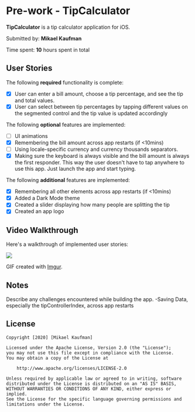 # Pre-work - TipCalculator

**TipCalculator** is a tip calculator application for iOS.

Submitted by: **Mikael Kaufman**

Time spent: **10** hours spent in total

## User Stories

The following **required** functionality is complete:

* [x] User can enter a bill amount, choose a tip percentage, and see the tip and total values.
* [x] User can select between tip percentages by tapping different values on the segmented control and the tip value is updated accordingly

The following **optional** features are implemented:

* [ ] UI animations
* [x] Remembering the bill amount across app restarts (if <10mins)
* [ ] Using locale-specific currency and currency thousands separators.
* [x] Making sure the keyboard is always visible and the bill amount is always the first responder. This way the user doesn't have to tap anywhere to use this app. Just launch the app and start typing.

The following **additional** features are implemented:
- [x] Remembering all other elements across app restarts (if <10mins)
- [x] Added a Dark Mode theme
- [x] Created a slider displaying how many people are splitting the tip
- [x] Created an app logo

## Video Walkthrough

Here's a walkthrough of implemented user stories:

![](https://i.imgur.com/3ucRAoq.gif)



GIF created with [Imgur](https://imgur.com/).

## Notes

Describe any challenges encountered while building the app.
-Saving Data, especially the tipControllerIndex, across app restarts

## License

    Copyright [2020] [Mikael Kaufman]

    Licensed under the Apache License, Version 2.0 (the "License");
    you may not use this file except in compliance with the License.
    You may obtain a copy of the License at

        http://www.apache.org/licenses/LICENSE-2.0

    Unless required by applicable law or agreed to in writing, software
    distributed under the License is distributed on an "AS IS" BASIS,
    WITHOUT WARRANTIES OR CONDITIONS OF ANY KIND, either express or implied.
    See the License for the specific language governing permissions and
    limitations under the License.
